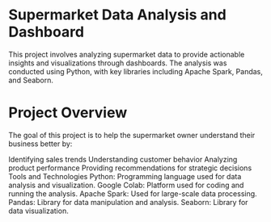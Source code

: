 # Supermarket Data Analysis and Dashboard
This project involves analyzing supermarket data to provide actionable insights and visualizations through dashboards. The analysis was conducted using Python, with key libraries including Apache Spark, Pandas, and Seaborn.

# Project Overview
The goal of this project is to help the supermarket owner understand their business better by:

Identifying sales trends
Understanding customer behavior
Analyzing product performance
Providing recommendations for strategic decisions
Tools and Technologies
Python: Programming language used for data analysis and visualization.
Google Colab: Platform used for coding and running the analysis.
Apache Spark: Used for large-scale data processing.
Pandas: Library for data manipulation and analysis.
Seaborn: Library for data visualization.
